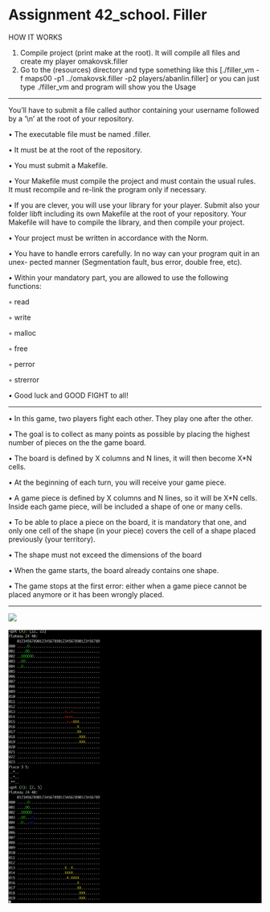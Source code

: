 # Assignment 42_school. Filler

HOW IT WORKS


1. Compile project (print make at the root). It will compile all files and create my player omakovsk.filler
2. Go to the (resources) directory and type something like this [./filler_vm -f maps00 -p1 ../omakovsk.filler -p2 players/abanlin.filler] or you can just type ./filler_vm and program will show you the Usage

--------------------------------------------------------------------------------------------------------

 You’ll have to submit a file called author containing your username followed by a ’\n’ at the root of your repository.
 
• The executable file must be named <login>.filler.

• It must be at the root of the repository.

• You must submit a Makefile.

• Your Makefile must compile the project and must contain the usual rules. It must recompile and re-link the program only if necessary.

• If you are clever, you will use your library for your player. Submit also your folder libft including its own Makefile at the root of your repository. Your Makefile will have to compile the library, and then compile your project.

• Your project must be written in accordance with the Norm.

• You have to handle errors carefully. In no way can your program quit in an unex-
pected manner (Segmentation fault, bus error, double free, etc).

• Within your mandatory part, you are allowed to use the following functions:

◦ read

◦ write

◦ malloc

◦ free

◦ perror

◦ strerror

• Good luck and GOOD FIGHT to all!

----------------------------------------------------------------

• In this game, two players fight each other. They play one after the other.

• The goal is to collect as many points as possible by placing the highest number of
pieces on the the game board.

• The board is defined by X columns and N lines, it will then become X*N cells.

• At the beginning of each turn, you will receive your game piece.

• A game piece is defined by X columns and N lines, so it will be X*N cells. Inside each game piece, will be included a shape of one or many cells.

• To be able to place a piece on the board, it is mandatory that one, and only one cell of the shape (in your piece) covers the cell of a shape placed previously (your territory).

• The shape must not exceed the dimensions of the board

• When the game starts, the board already contains one shape.

• The game stops at the first error: either when a game piece cannot be placed anymore or it has been wrongly placed.

-------------------------------------------------------------------

![](https://github.com/tt1m0n/Filler/blob/master/resources/Filler_1.gif)




![](https://github.com/tt1m0n/Filler/blob/master/resources/Filler_2.gif)

